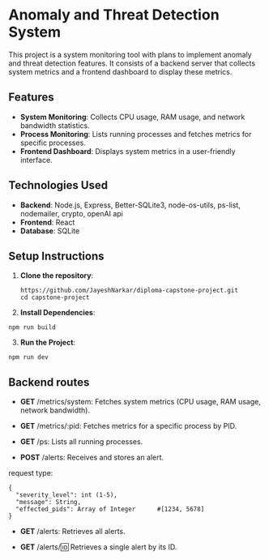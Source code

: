 # Anomaly and Threat Detection System

This project is a system monitoring tool with plans to implement anomaly and threat detection features. It consists of a backend server that collects system metrics and a frontend dashboard to display these metrics.

## Features

- **System Monitoring**: Collects CPU usage, RAM usage, and network bandwidth statistics.
- **Process Monitoring**: Lists running processes and fetches metrics for specific processes.
- **Frontend Dashboard**: Displays system metrics in a user-friendly interface.

## Technologies Used

- **Backend**: Node.js, Express, Better-SQLite3, node-os-utils, ps-list, nodemailer, crypto, openAI api
- **Frontend**: React
- **Database**: SQLite

## Setup Instructions

1. **Clone the repository**:

   ```
   https://github.com/JayeshNarkar/diploma-capstone-project.git
   cd capstone-project
   ```

2. **Install Dependencies**:

```
npm run build
```

3. **Run the Project**:

```
npm run dev
```

## Backend routes

- **GET** /metrics/system: Fetches system metrics (CPU usage, RAM usage, network bandwidth).

- **GET** /metrics/:pid: Fetches metrics for a specific process by PID.

- **GET** /ps: Lists all running processes.

- **POST** /alerts: Receives and stores an alert.

request type:

```
{
  "severity_level": int (1-5),
  "message": String,
  "effected_pids": Array of Integer      #[1234, 5678]
}
```

- **GET** /alerts: Retrieves all alerts.

- **GET** /alerts/:id: Retrieves a single alert by its ID.
